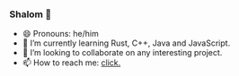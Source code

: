 ### Shalom 👋

- 😄 Pronouns: he/him
- 🌱 I’m currently learning Rust, C++, Java and JavaScript.
- 👯 I’m looking to collaborate on any interesting project.
- 📫 How to reach me: [click.](https://balu.xdapierdolnik.pl/contact/)
